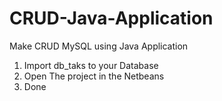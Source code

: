 # CRUD-Java-Application
Make CRUD MySQL using Java Application
1. Import db_taks to your Database
2. Open The project in the Netbeans
3. Done
